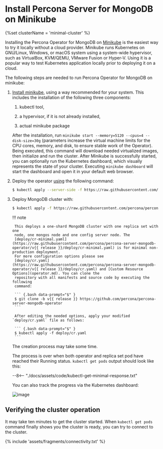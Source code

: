 # Install Percona Server for MongoDB on Minikube

{%set clusterName = 'minimal-cluster' %}

Installing the Percona Operator for MongoDB on [Minikube](https://github.com/kubernetes/minikube)
is the easiest way to try it locally without a cloud provider. Minikube runs
Kubernetes on GNU/Linux, Windows, or macOS system using a system-wide
hypervisor, such as VirtualBox, KVM/QEMU, VMware Fusion or Hyper-V. Using it is
a popular way to test Kubernetes application locally prior to deploying it on a
cloud.

The following steps are needed to run Percona Operator for MongoDB on minikube:

1. [Install minikube](https://kubernetes.io/docs/tasks/tools/install-minikube/), using a way recommended for your system. This includes the installation of the following three components:

    1. kubectl tool,

    2. a hypervisor, if it is not already installed,

    3. actual minikube package

    After the installation, run `minikube start --memory=5120 --cpus=4 --disk-size=30g`
    (parameters increase the virtual machine limits for the CPU cores, memory, and disk,
    to ensure stable work of the Operator). Being executed, this command will
    download needed virtualized images, then initialize and run the
    cluster. After Minikube is successfully started, you can optionally run the
    Kubernetes dashboard, which visually represents the state of your cluster.
    Executing `minikube dashboard` will start the dashboard and open it in your
    default web browser.

2. Deploy the operator [using](https://kubernetes.io/docs/reference/using-api/server-side-apply/) the following command:

    ``` {.bash data-prompt="$" }
    $ kubectl apply --server-side -f https://raw.githubusercontent.com/percona/percona-server-mongodb-operator/v{{ release }}/deploy/bundle.yaml
    ```

3. Deploy MongoDB cluster with:

    ``` {.bash data-prompt="$" }
    $ kubectl apply -f https://raw.githubusercontent.com/percona/percona-server-mongodb-operator/v{{ release }}/deploy/cr-minimal.yaml
    ```

    !!! note

        This deploys a one-shard MongoDB cluster with one replica set with one
        node, one mongos node and one config server node. The
        [deploy/cr-minimal.yaml](https://raw.githubusercontent.com/percona/percona-server-mongodb-operator/v{{ release }}/deploy/cr-minimal.yaml) is for minimal non-production deployment.
        For more configuration options please see
        [deploy/cr.yaml](https://raw.githubusercontent.com/percona/percona-server-mongodb-operator/v{{ release }}/deploy/cr.yaml) and [Custom Resource Options](operator.md). You can clone the
        repository with all manifests and source code by executing the following
        command:

        ``` {.bash data-prompt="$" }
        $ git clone -b v{{ release }} https://github.com/percona/percona-server-mongodb-operator
        ```

        After editing the needed options, apply your modified `deploy/cr.yaml` file as follows:

        ``` {.bash data-prompt="$" }
        $ kubectl apply -f deploy/cr.yaml
        ```

    The creation process may take some time.

    The process is over when both operator and replica set pod
    have reached their Running status. `kubectl get pods` output should look like this:

    --8<-- "./docs/assets/code/kubectl-get-minimal-response.txt"

    You can also track the progress via the Kubernetes dashboard:

    ![image](assets/images/minikube-pods.svg)


## Verifying the cluster operation

It may take ten minutes to get the cluster started. When `kubectl get pods`
command finally shows you the cluster is ready, you can try to connect
to the cluster.

{% include 'assets/fragments/connectivity.txt' %}

